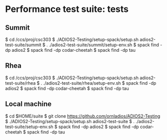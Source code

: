 # Performance test suite: tests

## Summit

$ cd /ccs/proj/csc303
$ ./ADIOS2-Testing/setup-spack/setup.sh adios2-test-suite/summit
$ . ./adios2-test-suite/summit/setup-env.sh 
$ spack find -dp adios2 
$ spack find -dp codar-cheetah
$ spack find -dp tau

## Rhea

$ cd /ccs/proj/csc303
$ ./ADIOS2-Testing/setup-spack/setup.sh adios2-test-suite/rhea
$ . ./adios2-test-suite/rhea/setup-env.sh 
$ spack find -dp adios2 
$ spack find -dp codar-cheetah
$ spack find -dp tau

## Local machine

$ cd $HOME/suite
$ git clone https://github.com/ornladios/ADIOS2-Testing
$ ./ADIOS2-Testing/setup-spack/setup.sh adios2-test-suite
$ . ./adios2-test-suite/setup-env.sh 
$ spack find -dp adios2 
$ spack find -dp codar-cheetah
$ spack find -dp tau

